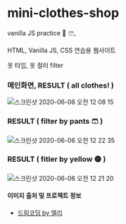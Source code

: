 # mini-clothes-shop
vanilla JS practice 👕 🩳, 

HTML, Vanilla JS, CSS 연습용 웹사이트 

옷 타입, 옷 컬러 filter 

### 메인화면, RESULT ( all clothes! ) 
![스크린샷 2020-06-06 오전 12 08 15](https://user-images.githubusercontent.com/24672300/83892813-249fcf80-a78a-11ea-9169-53b21bf87b64.png)
<br>
### RESULT ( filter by pants 🩳  ) 
![스크린샷 2020-06-06 오전 12 22 35](https://user-images.githubusercontent.com/24672300/83894132-db507f80-a78b-11ea-853f-3a974a56d228.png)
### RESULT ( fitler by yellow 🟡  ) 
![스크린샷 2020-06-06 오전 12 21 20](https://user-images.githubusercontent.com/24672300/83894208-f4f1c700-a78b-11ea-832b-634724b411f1.png)

#### 이미지 출처 및 프로젝트 정보 
- [드림코딩 by 엘리](https://youtu.be/We2Kv1HMGvc)
